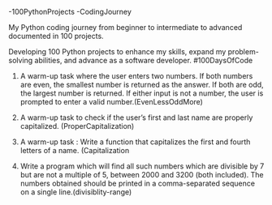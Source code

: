 -100PythonProjects -CodingJourney

My Python coding journey from beginner to intermediate to advanced documented in 100 projects.

Developing 100 Python projects to enhance my skills, expand my problem-solving abilities, and advance as a software developer. #100DaysOfCode

1. A warm-up task where the user enters two numbers. If both numbers are even, the smallest number is returned as the answer. If both are odd, the largest number is returned. If either input is not a number, the user is prompted to enter a valid number.(EvenLessOddMore)
   
2. A warm-up task to check if the user’s first and last name are properly capitalized. (ProperCapitalization)

3. A warm-up task : Write a function that capitalizes the first and fourth letters of a name. (Capitalization

4. Write a program which will find all such numbers which are divisible by 7 but are not a multiple of 5, between 2000 and 3200 (both included). The numbers obtained should be printed in a comma-separated sequence on a single line.(divisiblity-range)
